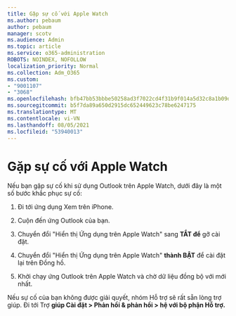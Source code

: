 ```yaml
---
title: Gặp sự cố với Apple Watch
ms.author: pebaum
author: pebaum
manager: scotv
ms.audience: Admin
ms.topic: article
ms.service: o365-administration
ROBOTS: NOINDEX, NOFOLLOW
localization_priority: Normal
ms.collection: Adm_O365
ms.custom:
- "9001107"
- "3068"
ms.openlocfilehash: bfb47bb53bbbe50258ad3f7022cd4f31b9f014a5d32c8a1b09da5e775abfcdc0
ms.sourcegitcommit: b5f7da89a650d2915dc652449623c78be6247175
ms.translationtype: MT
ms.contentlocale: vi-VN
ms.lasthandoff: 08/05/2021
ms.locfileid: "53940013"
---
```

# <a name="trouble-with-the-apple-watch"></a>Gặp sự cố với Apple Watch

Nếu bạn gặp sự cố khi sử dụng Outlook trên Apple Watch, dưới đây là một số bước khắc phục sự cố: 

1. Đi tới ứng dụng Xem trên iPhone.

2. Cuộn đến ứng Outlook của bạn.

3. Chuyển đổi "Hiển thị Ứng dụng trên Apple Watch" sang **TẮT để** gỡ cài đặt.

4. Chuyển đổi "Hiển thị Ứng dụng trên Apple Watch" **thành BẬT** để cài đặt lại trên Đồng hồ.

5. Khởi chạy ứng Outlook trên Apple Watch và chờ dữ liệu đồng bộ với mới nhất. 

Nếu sự cố của bạn không được giải quyết, nhóm Hỗ trợ sẽ rất sẵn lòng trợ giúp. Đi tới Trợ **giúp Cài đặt > Phản hồi & phản hồi > hệ với bộ phận Hỗ trợ.** 